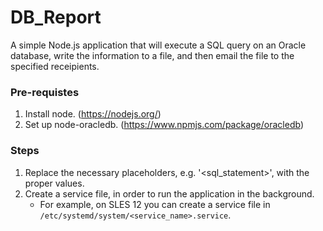 # DB_Report
A simple Node.js application that will execute a SQL query on an Oracle database, write the information to a file, and then email the file to the specified receipients.

### Pre-requistes
1. Install node. (https://nodejs.org/)
2. Set up node-oracledb. (https://www.npmjs.com/package/oracledb)

### Steps
1. Replace the necessary placeholders, e.g. '\<sql_statement\>', with the proper values.
2. Create a service file, in order to run the application in the background.
   - For example, on SLES 12 you can create a service file in `/etc/systemd/system/<service_name>.service`.

